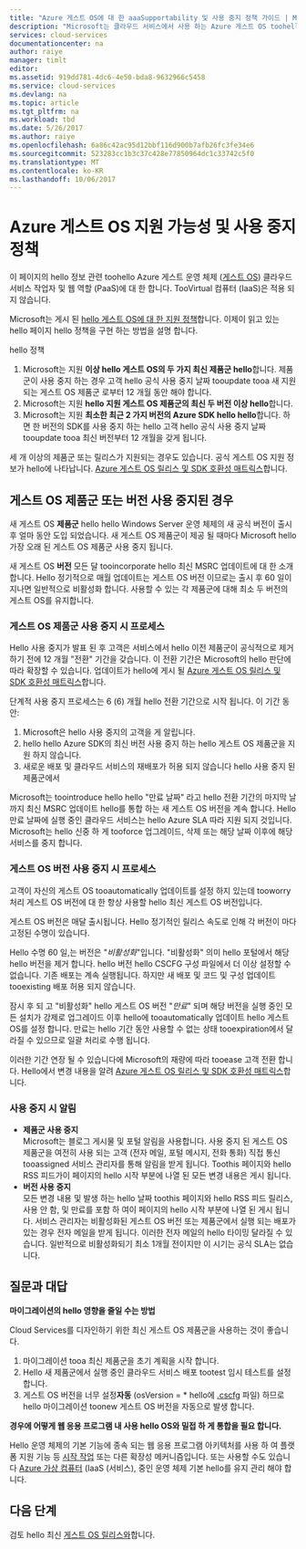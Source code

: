 ```yaml
---
title: "Azure 게스트 OS에 대 한 aaaSupportability 및 사용 중지 정책 가이드 | Microsoft Docs"
description: "Microsoft는 클라우드 서비스에서 사용 하는 Azure 게스트 OS toohello 관련 지원에 대 한 정보를 제공 합니다."
services: cloud-services
documentationcenter: na
author: raiye
manager: timlt
editor: 
ms.assetid: 919dd781-4dc6-4e50-bda8-9632966c5458
ms.service: cloud-services
ms.devlang: na
ms.topic: article
ms.tgt_pltfrm: na
ms.workload: tbd
ms.date: 5/26/2017
ms.author: raiye
ms.openlocfilehash: 6a86c42ac95d12bbf116d900b7afb26fc3fe34e6
ms.sourcegitcommit: 523283cc1b3c37c428e77850964dc1c33742c5f0
ms.translationtype: MT
ms.contentlocale: ko-KR
ms.lasthandoff: 10/06/2017
---
```

# <a name="azure-guest-os-supportability-and-retirement-policy"></a>Azure 게스트 OS 지원 가능성 및 사용 중지 정책
이 페이지의 hello 정보 관련 toohello Azure 게스트 운영 체제 ([게스트 OS](cloud-services-guestos-update-matrix.md)) 클라우드 서비스 작업자 및 웹 역할 (PaaS)에 대 한 합니다. TooVirtual 컴퓨터 (IaaS)은 적용 되지 않습니다.

Microsoft는 게시 된 [hello 게스트 OS에 대 한 지원 정책](http://support.microsoft.com/gp/azure-cloud-lifecycle-faq)합니다. 이제이 읽고 있는 hello 페이지 hello 정책을 구현 하는 방법을 설명 합니다.

hello 정책

1. Microsoft는 지원 **이상 hello 게스트 OS의 두 가지 최신 제품군 hello**합니다. 제품군이 사용 중지 하는 경우 고객 hello 공식 사용 중지 날짜 tooupdate tooa 새 지원 되는 게스트 OS 제품군 로부터 12 개월 동안 해야 합니다.
2. Microsoft는 지원 **hello 지원 게스트 OS 제품군의 최신 두 버전 이상 hello**합니다.
3. Microsoft는 지원 **최소한 최근 2 가지 버전의 Azure SDK hello hello**합니다. 하면 한 버전의 SDK를 사용 중지 하는 hello 고객 hello 공식 사용 중지 날짜 tooupdate tooa 최신 버전부터 12 개월을 갖게 됩니다.

세 개 이상의 제품군 또는 릴리스가 지원되는 경우도 있습니다. 공식 게스트 OS 지원 정보가 hello에 나타납니다. [Azure 게스트 OS 릴리스 및 SDK 호환성 매트릭스](cloud-services-guestos-update-matrix.md)합니다.

## <a name="when-a-guest-os-family-or-version-is-retired"></a>게스트 OS 제품군 또는 버전 사용 중지된 경우
새 게스트 OS **제품군** hello hello Windows Server 운영 체제의 새 공식 버전이 출시 후 얼마 동안 도입 되었습니다. 새 게스트 OS 제품군이 제공 될 때마다 Microsoft hello 가장 오래 된 게스트 OS 제품군 사용 중지 됩니다.

새 게스트 OS **버전** 모든 달 tooincorporate hello 최신 MSRC 업데이트에 대 한 소개 합니다. Hello 정기적으로 매월 업데이트는 게스트 OS 버전 이므로는 출시 후 60 일이 지나면 일반적으로 비활성화 합니다. 사용할 수 있는 각 제품군에 대해 최소 두 버전의 게스트 OS를 유지합니다.

### <a name="process-during-a-guest-os-family-retirement"></a>게스트 OS 제품군 사용 중지 시 프로세스
Hello 사용 중지가 발표 된 후 고객은 서비스에서 hello 이전 제품군이 공식적으로 제거 하기 전에 12 개월 "전환" 기간을 갖습니다. 이 전환 기간은 Microsoft의 hello 판단에 따라 확장할 수 있습니다. 업데이트가 hello에 게시 될 [Azure 게스트 OS 릴리스 및 SDK 호환성 매트릭스](cloud-services-guestos-update-matrix.md)합니다.

단계적 사용 중지 프로세스는 6 (6) 개월 hello 전환 기간으로 시작 됩니다. 이 기간 동안:

1. Microsoft은 hello 사용 중지의 고객을 게 알립니다.
2. hello hello Azure SDK의 최신 버전 사용 중지 하는 hello 게스트 OS 제품군을 지원 하지 않습니다.
3. 새로운 배포 및 클라우드 서비스의 재배포가 허용 되지 않습니다 hello 사용 중지 된 제품군에서

Microsoft는 toointroduce hello hello "만료 날짜" 라고 hello 전환 기간의 마지막 날까지 최신 MSRC 업데이트 hello를 통합 하는 새 게스트 OS 버전을 계속 합니다. Hello 만료 날짜에 실행 중인 클라우드 서비스는 hello Azure SLA 따라 지원 되지 것입니다. Microsoft는 hello 신중 하 게 tooforce 업그레이드, 삭제 또는 해당 날짜 이후에 해당 서비스를 중지 합니다.

### <a name="process-during-a-guest-os-version-retirement"></a>게스트 OS 버전 사용 중지 시 프로세스
고객이 자신의 게스트 OS tooautomatically 업데이트를 설정 하지 있는데 tooworry 처리 게스트 OS 버전에 대 한 항상 사용할 hello 최신 게스트 OS 버전입니다.

게스트 OS 버전은 매달 출시됩니다. Hello 정기적인 릴리스 속도로 인해 각 버전이 마다 고정된 수명이 있습니다.

Hello 수명 60 일,는 버전은 "*비활성화*"입니다. "비활성화" 의미 hello 포털에서 해당 hello 버전을 제거 합니다. hello 버전 hello CSCFG 구성 파일에서 더 이상 설정할 수 없습니다. 기존 배포는 계속 실행됩니다. 하지만 새 배포 및 코드 및 구성 업데이트 tooexisting 배포 허용 되지 않습니다.

잠시 후 되 고 "비활성화" hello 게스트 OS 버전 "*만료*" 되며 해당 버전을 실행 중인 모든 설치가 강제로 업그레이드 이후 hello에 tooautomatically 업데이트 hello 게스트 OS를 설정 합니다. 만료는 hello 기간 동안 사용할 수 없는 상태 tooexpiration에서 달라질 수 있으므로 일괄 처리로 수행 됩니다.

이러한 기간 연장 될 수 있습니다에 Microsoft의 재량에 따라 tooease 고객 전환 합니다. Hello에서 변경 내용을 알려 [Azure 게스트 OS 릴리스 및 SDK 호환성 매트릭스](cloud-services-guestos-update-matrix.md)합니다.

### <a name="notifications-during-retirement"></a>사용 중지 시 알림
* **제품군 사용 중지** <br>Microsoft는 블로그 게시물 및 포털 알림을 사용합니다. 사용 중지 된 게스트 OS 제품군을 여전히 사용 되는 고객 (전자 메일, 포털 메시지, 전화 통화) 직접 통신 tooassigned 서비스 관리자를 통해 알림을 받게 됩니다. Toothis 페이지와 hello RSS 피드가이 페이지의 hello 시작 부분에 나열 된 모든 변경 내용은 게시 됩니다.
* **버전 사용 중지** <br>모든 변경 내용 및 발생 하는 hello 날짜 toothis 페이지와 hello RSS 피드 릴리스, 사용 안 함, 및 만료를 포함 하 여이 페이지의 hello 시작 부분에 나열 된 게시 됩니다. 서비스 관리자는 비활성화된 게스트 OS 버전 또는 제품군에서 실행 되는 배포가 있는 경우 전자 메일을 받게 됩니다. 이러한 전자 메일의 hello 타이밍 달라질 수 있습니다. 일반적으로 비활성화되기 최소 1개월 전이지만 이 시기는 공식 SLA는 없습니다.

## <a name="frequently-asked-questions"></a>질문과 대답
**마이그레이션의 hello 영향을 줄일 수는 방법**

Cloud Services를 디자인하기 위한 최신 게스트 OS 제품군을 사용하는 것이 좋습니다.

1. 마이그레이션 tooa 최신 제품군을 초기 계획을 시작 합니다.
2. Hello 새 제품군에서 실행 중인 클라우드 서비스 배포 tootest 임시 테스트를 설정 합니다.
3. 게스트 OS 버전을 너무 설정**자동** (osVersion = * hello에 [.cscfg](cloud-services-model-and-package.md#cscfg) 파일) 하므로 hello 마이그레이션 toonew 게스트 OS 버전을 자동으로 발생 합니다.

**경우에 어떻게 웹 응용 프로그램 내 사용 hello OS와 밀접 하 게 통합을 필요 합니다.**

Hello 운영 체제의 기본 기능에 종속 되는 웹 응용 프로그램 아키텍처를 사용 하 여 플랫폼 지원 기능 등 [시작 작업](cloud-services-startup-tasks.md) 또는 다른 확장성 메커니즘입니다. 또는 사용할 수도 있습니다 [Azure 가상 컴퓨터](https://azure.microsoft.com/documentation/scenarios/virtual-machines/) (IaaS (서비스), 중인 운영 체제 기본 hello를 유지 관리 해야 합니다.

## <a name="next-steps"></a>다음 단계
검토 hello 최신 [게스트 OS 릴리스와](cloud-services-guestos-update-matrix.md)합니다.
